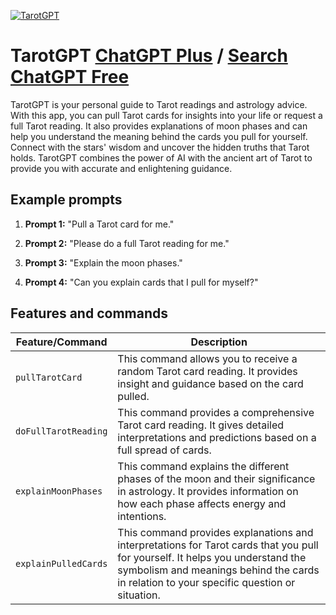
[![TarotGPT](https://files.oaiusercontent.com/file-487aINe0tRaTiGY0xIWNVoXD?se=2123-10-17T03%3A15%3A08Z&sp=r&sv=2021-08-06&sr=b&rscc=max-age%3D31536000%2C%20immutable&rscd=attachment%3B%20filename%3Dc65696e2-722d-4c07-a191-5caf30d10f35.png&sig=mwZ26CqN6CaU/H0ESLwMo7A7alh%2BQs7jHfcoENkKlUM%3D)](https://chat.openai.com/g/g-OIZhXM3W1-tarotgpt)

# TarotGPT [ChatGPT Plus](https://chat.openai.com/g/g-OIZhXM3W1-tarotgpt) / [Search ChatGPT Free](https://gptcall.net/index.html#/?search=TarotGPT)

TarotGPT is your personal guide to Tarot readings and astrology advice. With this app, you can pull Tarot cards for insights into your life or request a full Tarot reading. It also provides explanations of moon phases and can help you understand the meaning behind the cards you pull for yourself. Connect with the stars' wisdom and uncover the hidden truths that Tarot holds. TarotGPT combines the power of AI with the ancient art of Tarot to provide you with accurate and enlightening guidance.

## Example prompts

1. **Prompt 1:** "Pull a Tarot card for me."

2. **Prompt 2:** "Please do a full Tarot reading for me."

3. **Prompt 3:** "Explain the moon phases."

4. **Prompt 4:** "Can you explain cards that I pull for myself?"

## Features and commands

| Feature/Command | Description |
| --- | --- |
| `pullTarotCard` | This command allows you to receive a random Tarot card reading. It provides insight and guidance based on the card pulled. |
| `doFullTarotReading` | This command provides a comprehensive Tarot card reading. It gives detailed interpretations and predictions based on a full spread of cards. |
| `explainMoonPhases` | This command explains the different phases of the moon and their significance in astrology. It provides information on how each phase affects energy and intentions. |
| `explainPulledCards` | This command provides explanations and interpretations for Tarot cards that you pull for yourself. It helps you understand the symbolism and meanings behind the cards in relation to your specific question or situation. |


